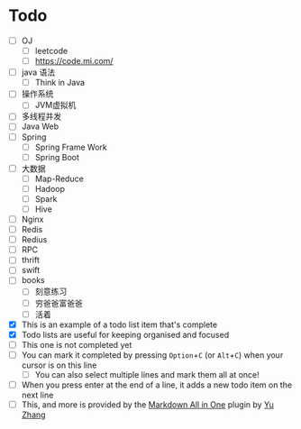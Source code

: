 # Todo

- [ ] OJ  
  - [ ] leetcode  
  - [ ] https://code.mi.com/
- [ ] java 语法
  - [ ] Think in Java
- [ ] 操作系统
  - [ ] JVM虚拟机
- [ ] 多线程并发
- [ ] Java Web
- [ ] Spring
  - [ ] Spring Frame Work
  - [ ] Spring Boot
- [ ] 大数据
  - [ ] Map-Reduce
  - [ ] Hadoop
  - [ ] Spark
  - [ ] Hive
- [ ]  Nginx
- [ ]  Redis
- [ ]  Redius
- [ ]  RPC
  - [ ]  thrift
  - [ ]  swift
- [ ] books
  - [ ] 刻意练习
  - [ ] 穷爸爸富爸爸
  - [ ] 活着
- [x] This is an example of a todo list item that's complete
- [x] Todo lists are useful for keeping organised and focused
- [ ] This one is not completed yet
- [ ] You can mark it completed by pressing `Option`+`C` (or `Alt`+`C`) when your cursor is on this line
  - [ ] You can also select multiple lines and mark them all at once!
- [ ] When you press enter at the end of a line, it adds a new todo item on the next line
- [ ] This, and more is provided by the [Markdown All in One](https://marketplace.visualstudio.com/items?itemName=yzhang.markdown-all-in-one) plugin by [Yu Zhang](https://github.com/yzhang-gh)
